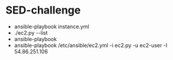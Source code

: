 # SED-challenge
* ansible-playbook instance.yml
* ./ec2.py --list
* ansible-playbook
* ansible-playbook /etc/ansible/ec2.yml -i ec2.py -u ec2-user -l 54.86.251.106

